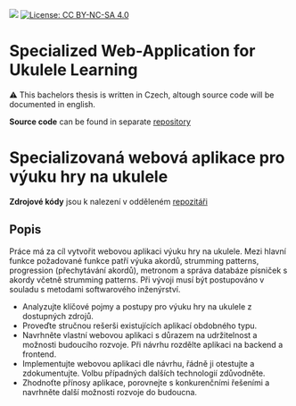 ![](https://github.com/danbalarin/bachelors-thesis/workflows/build/badge.svg)
[![License: CC BY-NC-SA 4.0](https://img.shields.io/badge/License-CC%20BY--NC--SA%204.0-lightgrey.svg)](https://creativecommons.org/licenses/by-nc-sa/4.0/)

# Specialized Web-Application for Ukulele Learning

:warning: This bachelors thesis is written in Czech, altough source code will be documented in english.

**Source code** can be found in separate [repository](https://github.com/danbalarin/ukulele-learning-site)

# Specializovaná webová aplikace pro výuku hry na ukulele

**Zdrojové kódy** jsou k nalezení v odděleném [repozitáři](https://github.com/danbalarin/ukulele-learning-site)

## Popis

Práce má za cíl vytvořit webovou aplikaci výuku hry na ukulele. Mezi hlavní funkce požadované funkce patří výuka akordů, strumming patterns, progression (přechytávání
akordů), metronom a správa databáze písniček s akordy včetně strumming patterns. Při vývoji musí být postupováno v souladu s metodami softwarového inženýrství.

- Analyzujte klíčové pojmy a postupy pro výuku hry na ukulele z dostupných zdrojů.
- Proveďte stručnou rešerši existujících aplikací obdobného typu.
- Navrhněte vlastní webovou aplikaci s důrazem na udržitelnost a možnosti budoucího rozvoje. Při návrhu rozdělte aplikaci na backend a frontend.
- Implementujte webovou aplikaci dle návrhu, řádně ji otestujte a zdokumentujte. Volbu případných dalších technologií zdůvodněte.
- Zhodnoťte přínosy aplikace, porovnejte s konkurenčními řešeními a navrhněte další možnosti rozvoje do budoucna.
